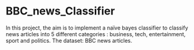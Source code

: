 # BBC_news_Classifier
In this project, the aim is to implement a naïve bayes classifier to classify news articles into 5 different categories : business, tech, entertainment, sport and politics.
The dataset: BBC news articles.
